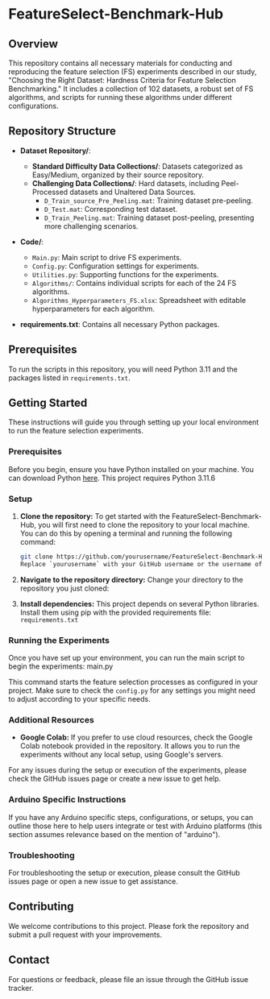 # FeatureSelect-Benchmark-Hub

## Overview
This repository contains all necessary materials for conducting and reproducing the feature selection (FS) experiments described in our study, "Choosing the Right Dataset: Hardness Criteria for Feature Selection Benchmarking." It includes a collection of 102 datasets, a robust set of FS algorithms, and scripts for running these algorithms under different configurations.

## Repository Structure
- **Dataset Repository/**:
  - **Standard Difficulty Data Collections/**: Datasets categorized as Easy/Medium, organized by their source repository.
  - **Challenging Data Collections/**: Hard datasets, including Peel-Processed datasets and Unaltered Data Sources.
    - `D_Train_source_Pre_Peeling.mat`: Training dataset pre-peeling.
    - `D_Test.mat`: Corresponding test dataset.
    - `D_Train_Peeling.mat`: Training dataset post-peeling, presenting more challenging scenarios.

- **Code/**:
  - `Main.py`: Main script to drive FS experiments.
  - `Config.py`: Configuration settings for experiments.
  - `Utilities.py`: Supporting functions for the experiments.
  - `Algorithms/`: Contains individual scripts for each of the 24 FS algorithms.
  - `Algorithms_Hyperparameters_FS.xlsx`: Spreadsheet with editable hyperparameters for each algorithm.

- **requirements.txt**: Contains all necessary Python packages.

## Prerequisites
To run the scripts in this repository, you will need Python 3.11 and the packages listed in `requirements.txt`.

## Getting Started

These instructions will guide you through setting up your local environment to run the feature selection experiments.

### Prerequisites

Before you begin, ensure you have Python installed on your machine. You can download Python [here](https://www.python.org/downloads/). This project requires Python 3.11.6

### Setup

1. **Clone the repository:**
   To get started with the FeatureSelect-Benchmark-Hub, you will first need to clone the repository to your local machine. You can do this by opening a terminal and running the following command:

   ```bash
   git clone https://github.com/yourusername/FeatureSelect-Benchmark-Hub.git  
   Replace `yourusername` with your GitHub username or the username of the repository owner. This command downloads all the files from the GitHub repository to your local system in a folder named `FeatureSelect-Benchmark-Hub`.

2. **Navigate to the repository directory:**
Change your directory to the repository you just cloned:

3. **Install dependencies:**
This project depends on several Python libraries. Install them using pip with the provided requirements file: `requirements.txt`

### Running the Experiments

Once you have set up your environment, you can run the main script to begin the experiments: main.py

This command starts the feature selection processes as configured in your project. Make sure to check the `config.py` for any settings you might need to adjust according to your specific needs.

### Additional Resources

- **Google Colab:** If you prefer to use cloud resources, check the Google Colab notebook provided in the repository. It allows you to run the experiments without any local setup, using Google's servers.

For any issues during the setup or execution of the experiments, please check the GitHub issues page or create a new issue to get help.

### Arduino Specific Instructions

If you have any Arduino specific steps, configurations, or setups, you can outline those here to help users integrate or test with Arduino platforms (this section assumes relevance based on the mention of "arduino").

### Troubleshooting

For troubleshooting the setup or execution, please consult the GitHub issues page or open a new issue to get assistance.


## Contributing
We welcome contributions to this project. Please fork the repository and submit a pull request with your improvements.


## Contact
For questions or feedback, please file an issue through the GitHub issue tracker.


